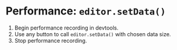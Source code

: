 # Performance: `editor.setData()`

1. Begin performance recording in devtools.
1. Use any button to call `editor.setData()` with chosen data size.
1. Stop performance recording.
